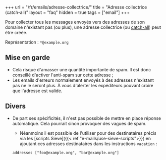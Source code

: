 +++
url = "/fr/emails/adresse-collectrice/"
title = "Adresse collectrice (catch-all)"
layout = "faq"
hidden = true
tags = ["email"]
+++

Pour collecter tous les messages envoyés vers des adresses de son domaine n'existant pas (ou plus), une adresse collectrice (ou [catch-all](https://fr.wikipedia.org/wiki/Catch-all)) peut être créée.

Représentation : `*@example.org`

## Mise en garde

- Cela risque d'amasser une quantité importante de spam. Il est donc conseillé d'activer l'anti-spam sur cette adresse ;
- Les emails d'erreurs normalement envoyés à des adresses n'existant pas ne le seront plus. À vous d'alerter les expéditeurs pouvant croire que l'adresse est valide.

## Divers

- De part ses spécificités, il n'est pas possible de mettre en place réponse automatique. Cela pourrait sinon provoquer des vagues de spam.
	- Néanmoins il est possible de l'utiliser pour des destinataires précis via les [scripts Sieve]({{< ref "e-mails/use-sieve-scripts">}}) en ajoutant ces adresses destinataires dans les instructions `vacation` :

	```
	addresses ["foo@example.org", "bar@example.org"]
